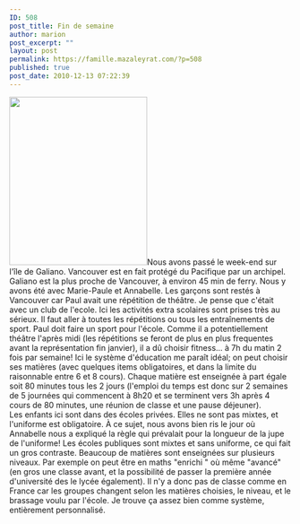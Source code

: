 ```yaml
---
ID: 508
post_title: Fin de semaine
author: marion
post_excerpt: ""
layout: post
permalink: https://famille.mazaleyrat.com/?p=508
published: true
post_date: 2010-12-13 07:22:39
---
```

<a href="http://famille.mazaleyrat.com/wp-content/uploads/2010/12/wpid-IMAG0112-1.jpg"><img src="http://famille.mazaleyrat.com/wp-content/uploads/2010/12/wpid-IMAG0112-1-246x300.jpg" alt="" title="wpid-IMAG0112-1.jpg" width="246" height="300" class="alignleft size-medium wp-image-507" /></a>Nous avons passé le week-end sur l'île de Galiano. Vancouver est en fait protégé du Pacifique par un archipel. Galiano est la plus proche de Vancouver, à environ 45 min de ferry. Nous y avons été avec Marie-Paule et Annabelle. Les garçons sont restés à Vancouver car Paul avait une répétition de théâtre. Je pense que c'était avec un club de l'ecole. Ici les activités extra scolaires sont prises très au sérieux. Il faut aller à toutes les répétitions ou tous les entraînements de sport. Paul doit faire un sport pour l'école. Comme il a potentiellement théâtre l'après midi (les répétitions se feront de plus en plus frequentes avant la représentation fin janvier), il a dû choisir fitness... à 7h du matin 2 fois par semaine! Ici le système d'éducation me paraît idéal; on peut choisir ses matières (avec quelques items obligatoires, et dans la limite du raisonnable entre 6 et 8 cours). Chaque matière est enseignée à part égale soit 80 minutes tous les 2 jours (l'emploi du temps est donc sur 2 semaines de 5 journées qui commencent à 8h20 et se terminent vers 3h après 4 cours de 80 minutes, une réunion de classe et une pause déjeuner). <br>
Les enfants ici sont dans des écoles privées. Elles ne sont pas mixtes, et l'uniforme est obligatoire. À ce sujet, nous avons bien ris le jour où Annabelle nous a expliqué la règle qui prévalait pour la longueur de la jupe de l'uniforme! Les écoles publiques sont mixtes et sans uniforme, ce qui fait un gros contraste. Beaucoup de matières sont enseignées sur plusieurs niveaux. Par exemple on peut être en maths "enrichi " où même "avancé" (en gros une classe avant, et la possibilité de passer la première année d'université des le lycée également). Il n'y a donc pas de classe comme en France car les groupes changent selon les matières choisies, le niveau, et le brassage voulu par l'école. Je trouve ça assez bien comme système, entièrement personnalisé.</p>